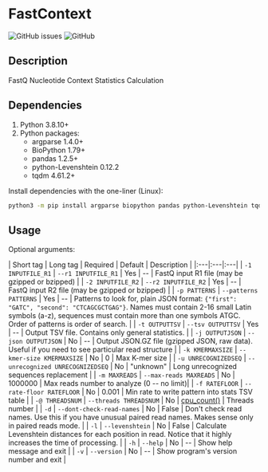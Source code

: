 # FastContext

![GitHub issues](https://img.shields.io/github/issues/regnveig/FastContext?style=flat-square)
![GitHub](https://img.shields.io/github/license/regnveig/FastContext?style=flat-square)

## Description

FastQ Nucleotide Context Statistics Calculation

## Dependencies

1. Python 3.8.10+
2. Python packages:
	- argparse 1.4.0+
	- BioPython 1.79+
	- pandas 1.2.5+
	- python-Levenshtein 0.12.2
	- tqdm 4.61.2+

Install dependencies with the one-liner (Linux):

```bash
python3 -m pip install argparse biopython pandas python-Levenshtein tqdm
```

## Usage

Optional arguments:

| Short tag | Long tag | Required | Default | Description |
|:---|:---|:---|
| `-1 INPUTFILE_R1` | `--r1 INPUTFILE_R1` | Yes | -- | FastQ input R1 file (may be gzipped or bzipped) |
| `-2 INPUTFILE_R2` | `--r2 INPUTFILE_R2` | Yes | -- | FastQ input R2 file (may be gzipped or bzipped) |
| `-p PATTERNS` | `--patterns PATTERNS` | Yes | -- | Patterns to look for, plain JSON format: `{"first": "GATC", "second": "CTCAGCGCTGAG"}`. Names must contain 2-16 small Latin symbols (a-z), sequences must contain more than one symbols ATGC. Order of patterns is order of search. |
| `-t OUTPUTTSV` | `--tsv OUTPUTTSV` | Yes | -- | Output TSV file. Contains only general statistics. |
| `-j OUTPUTJSON` | `--json OUTPUTJSON` | No | -- | Output JSON.GZ file (gzipped JSON, raw data). Useful if you need to see particular read structure |
| `-k KMERMAXSIZE` | `--kmer-size KMERMAXSIZE` | No | 0 | Max K-mer size | 
| `-u UNRECOGNIZEDSEQ` | `--unrecognized UNRECOGNIZEDSEQ` | No | "unknown" | Long unrecognized sequences replacement |
| `-m MAXREADS` | `--max-reads MAXREADS` | No | 1000000 | Max reads number to analyze (0 -- no limit)|
| `-f RATEFLOOR` | `--rate-floor RATEFLOOR` | No | 0.001 | Min rate to write pattern into stats TSV table |
| `-@ THREADSNUM` | `--threads THREADSNUM` | No | [cpu_count()](https://docs.python.org/3/library/multiprocessing.html#multiprocessing.cpu_count) | Threads number |
| `-d` | `--dont-check-read-names` | No | False | Don't check read names. Use this if you have unusual paired read names. Makes sense only in paired reads mode. |
| `-l` | `--levenshtein` | No | False | Calculate Levenshtein distances for each position in read. Notice that it highly increases the time of processing. |
| `-h` | `--help` | No | -- | Show help message and exit |
| `-v` | `--version` | No | -- | Show program's version number and exit |
